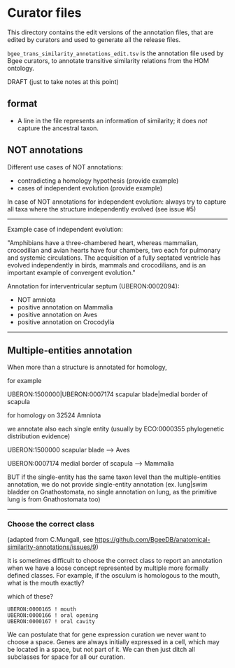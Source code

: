 # Curator files

This directory contains the edit versions of the annotation files, that are edited by curators and used to generate 
all the release files. 

`bgee_trans_similarity_annotations_edit.tsv` is the annotation file used by Bgee curators, 
to annotate transitive similarity relations from the HOM ontology.

DRAFT (just to take notes at this point)

## format
- A line in the file represents an information of similarity; it does *not* capture the ancestral taxon.

## NOT annotations
Different use cases of NOT annotations: 

* contradicting a homology hypothesis (provide example)
* cases of independent evolution (provide example)

In case of NOT annotations for independent evolution: always try to capture all taxa where the structure independently evolved 
(see issue #5)


---
Example case of independent evolution:

 "Amphibians have a three-chambered heart, whereas mammalian, crocodilian and avian hearts have four 
 chambers, two each for pulmonary and systemic circulations. The acquisition of a fully septated ventricle 
 has evolved independently in birds, mammals and crocodilians, and is an important example of convergent 
 evolution."

Annotation for interventricular septum (UBERON:0002094):

* NOT amniota
* positive annotation on Mammalia
* positive annotation on Aves
* positive annotation on Crocodylia 
---

## Multiple-entities annotation

When more than a structure is annotated for homology,

for example

UBERON:1500000|UBERON:0007174	scapular blade|medial border of scapula	

for homology on 32524 Amniota

we annotate also each single entity (usually by ECO:0000355 phylogenetic distribution evidence)

UBERON:1500000	scapular blade --> Aves

UBERON:0007174	medial border of scapula --> Mammalia

BUT if the single-entity has the same taxon level than the multiple-entities annotation, we do not provide single-entity annotation 
(ex. lung|swim bladder on Gnathostomata, no single annotation on lung, as the primitive lung is from Gnathostomata too)

---

### Choose the correct class

(adapted from C.Mungall, see
https://github.com/BgeeDB/anatomical-similarity-annotations/issues/9)

It is sometimes difficult to choose the correct class to report an annotation when we have a loose concept 
represented by multiple more formally defined classes. For example, if the osculum is homologous to the mouth, 
what is the mouth exactly?

which of these?

    UBERON:0000165 ! mouth
    UBERON:0000166 ! oral opening
    UBERON:0000167 ! oral cavity

We can postulate that for gene expression curation we never want to choose a space. Genes are always initially expressed 
in a cell, which may be located in a space, but not part of it. We can then just ditch all subclasses for space 
for all our curation.